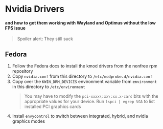 # Nvidia Drivers
#### and how to get them working with Wayland and Optimus without the low FPS issue

> Spoiler alert: They still suck

## Fedora
1. Follow the Fedora docs to install the kmod drivers from the nonfree rpm repository
2. Copy `nvidia.conf` from this directory to `/etc/modprobe.d/nvidia.conf`
3. Copy over the `KWIN_DRM_DEVICES` environment variable from `environment` in this directory to `/etc/environment`
   > You may have to modify the `pci-xxxx\:xx\:xx.x-card` bits with the appropriate values for your device.
   > Run `lspci | egrep VGA` to list installed PCI graphics cards
4. Install `envycontrol` to switch between integrated, hybrid, and nvidia graphics modes
